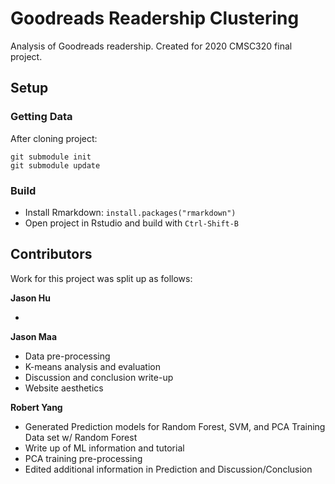 # Goodreads Readership Clustering

Analysis of Goodreads readership. Created for 2020 CMSC320 final project.

## Setup

### Getting Data
After cloning project:

    git submodule init
    git submodule update

### Build
  - Install Rmarkdown: `install.packages("rmarkdown")`
  - Open project in Rstudio and build with `Ctrl-Shift-B`
  

## Contributors
Work for this project was split up as follows:

**Jason Hu**

  - 

**Jason Maa**

  - Data pre-processing
  - K-means analysis and evaluation
  - Discussion and conclusion write-up
  - Website aesthetics

**Robert Yang**

  - Generated Prediction models for Random Forest, SVM, and PCA Training Data set w/ Random Forest
  - Write up of ML information and tutorial
  - PCA training pre-processing
  - Edited additional information in Prediction and Discussion/Conclusion